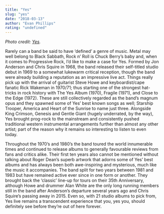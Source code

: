```yaml
---
title: "Yes"
slug: "yes"
date: "2018-03-13"
author: "Evan Phillips"
rating: "undefined"
---
```


_Photo credit: [Yes](http://yesworld.com/wp-content/uploads/2012/11/YES50-UK-Europe-1200x1680.jpg)._

Rarely can a band be said to have ‘defined’ a genre of music. Metal may well belong to Black Sabbath, Rock n’ Roll is Chuck Berry’s baby and, when it comes to Progressive Rock, I’d like to make a case for Yes. Formed by Jon Anderson and Chris Squire in 1968, the band released their self-titled studio debut in 1969 to a somewhat lukewarm critical reception, though the band were already building a reputation as an impressive live act. Things really pick up with the arrival of guitarist Steve Howe and keyboardist/cape fanatic Rick Wakeman in 1970/71; thus starting one of the strongest hat-tricks in rock history with The Yes Album (1970), Fragile (1971), and Close to the Edge (1972). These are still collectively regarded as the band’s magnum opus and they spawned some of Yes’ best known songs as well; Starship Trooper, America and Heart of the Sunrise to name just three. Alongside King Crimson, Genesis and Gentle Giant (hugely underrated, by the way), Yes brought prog-rock to the mainstream and consistently pushed traditional western instrumental arrangements further than almost any other artist; part of the reason why it remains so interesting to listen to even today.

Throughout the 1970’s and 1980’s the band toured the world innumerable times and continued to release albums to generally favourable reviews from fans and critics alike. Their first ten years also cannot be mentioned without talking about Roger Dean’s superb artwork that adorns some of Yes’ best albums and has always been both awe-inspiring and mysterious, much like the music it accompanies. The band split for two years between 1981 and 1983 but have remained active ever since in one form or another. They brought back the ‘classic’ line-up for tours on their 35th Anniversary, although Howe and drummer Alan White are the only long running members still in the band after Anderson’s departure several years ago and Chris Squire’s passing away in 2015. Even so, with 21 studio albums to pick from, Yes live remains a transcendent experience that you, yes you, should definitely see before they’re out of here forever.
